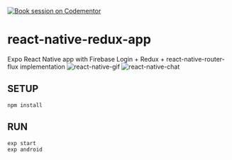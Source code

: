 [![Book session on Codementor](https://cdn.codementor.io/badges/book_session_github.svg)](https://www.codementor.io/ajinkyax?utm_source=github&utm_medium=button&utm_term=ajinkyax&utm_campaign=github)

# react-native-redux-app
Expo React Native app with Firebase Login + Redux + react-native-router-flux implementation
![react-native-gif](https://media.giphy.com/media/uAO1ktQBWqI4HwepYS/giphy.gif)
![react-native-chat](https://media.giphy.com/media/i4xCi0hVuyHAdIeOrw/giphy.gif)



## SETUP
`npm install`


## RUN
```
exp start
exp android
```

